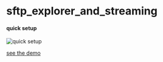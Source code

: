 # sftp_explorer_and_streaming

#### quick setup
![quick setup](https://i.imgur.com/kTqmmYZ.jpg)

[see the demo](https://drive.google.com/file/d/110NHxPzfdnrS6fRpwq41Hv0k3iTMw9uk/view?usp=sharing)
